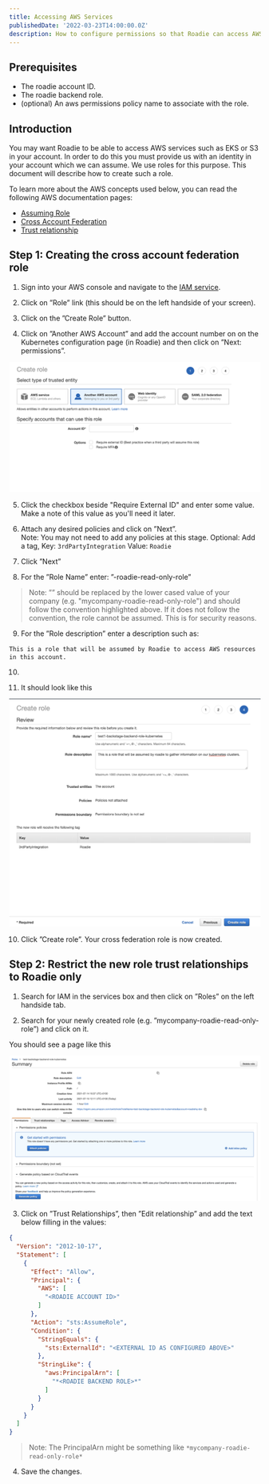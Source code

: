 ```yaml
---
title: Accessing AWS Services
publishedDate: '2022-03-23T14:00:00.0Z'
description: How to configure permissions so that Roadie can access AWS resources in your account.
---
```

## Prerequisites

* The roadie account ID.
* The roadie backend role.
* (optional) An aws permissions policy name to associate with the role. 

## Introduction

You may want Roadie to be able to access AWS services such as EKS or S3 in your account. In order to do this you must 
provide us with an identity in your account which we can assume. We use roles for this purpose. This document will describe 
how to create such a role.

To learn more about the AWS concepts used below, you can read the following AWS documentation pages:

* [Assuming Role](https://docs.aws.amazon.com/STS/latest/APIReference/API_AssumeRole.html)
* [Cross Account Federation](https://docs.aws.amazon.com/IAM/latest/UserGuide/id_roles_common-scenarios_third-party.html)
* [Trust relationship](https://aws.amazon.com/en/blogs/security/how-to-use-trust-policies-with-iam-roles/)

## Step 1: Creating the cross account federation role

1. Sign into your AWS console and navigate to the [IAM service](https://console.aws.amazon.com/iam/home#/home).

2. Click on ”Role” link (this should be on the left handside of your screen).

3. Click on the ”Create Role” button.

4. Click on ”Another AWS Account” and add the account number on on the Kubernetes configuration page (in Roadie) and then click on ”Next: permissions”.

![Another AWS Account](./role-creation.png)

5. Click the checkbox beside "Require External ID" and enter some value. Make a note of this value as you'll need it later.

6. Attach any desired policies and click on ”Next”.  
   Note: You may not need to add any policies at this stage.
   Optional: Add a tag, Key: `3rdPartyIntegration` Value: `Roadie`

7. Click ”Next”

8. For the ”Role Name” enter: ”<mycompany>-roadie-read-only-role”

> Note: ”<mycompany>” should be replaced by the lower cased value of your company (e.g. "mycompany-roadie-read-only-role") and should follow the convention highlighted above. If it does not follow the convention, the role cannot be assumed. This is for security reasons.

9. For the ”Role description” enter a description such as:

```
This is a role that will be assumed by Roadie to access AWS resources in this account.
```

10. 

11. It should look like this

![role-confirmation](./role-confirmation.png)

10. Click ”Create role”. Your cross federation role is now created.

## Step 2: Restrict the new role trust relationships to Roadie only

1. Search for IAM in the services box and then click on ”Roles” on the left handside tab.

2. Search for your newly created role (e.g. ”mycompany-roadie-read-only-role”) and click on it.

You should see a page like this

![role-page](./role-page.png)

3. Click on ”Trust Relationships”, then ”Edit relationship” and add the text below filling in the values:

``` json
{
  "Version": "2012-10-17",
  "Statement": [
    {
      "Effect": "Allow",
      "Principal": {
        "AWS": [
          "<ROADIE ACCOUNT ID>"
        ]
      },
      "Action": "sts:AssumeRole",
      "Condition": {
        "StringEquals": {
          "sts:ExternalId": "<EXTERNAL ID AS CONFIGURED ABOVE>"
        },
        "StringLike": {
          "aws:PrincipalArn": [
            "*<ROADIE BACKEND ROLE>*"
          ]
        }
      }
    }
  ]
}
```

> Note: The PrincipalArn might be something like `*mycompany-roadie-read-only-role*`

4. Save the changes.
